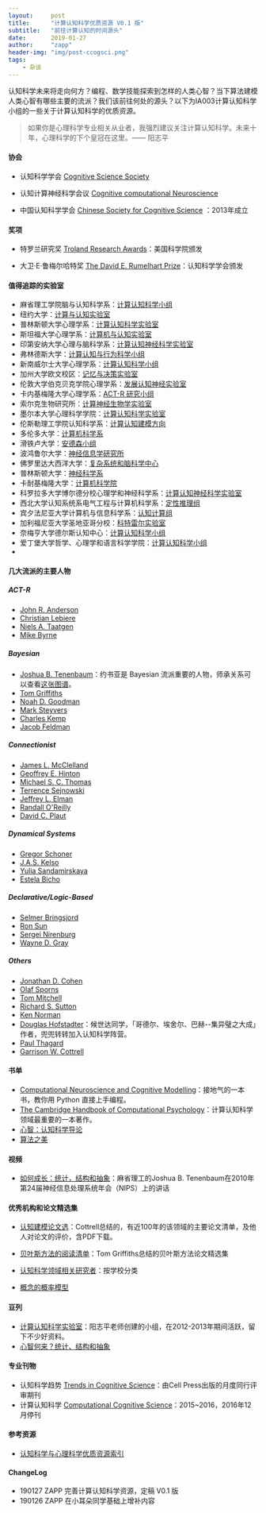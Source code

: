 ```yaml
---
layout:     post
title:      "计算认知科学优质资源 V0.1 版"
subtitle:   "前往计算认知的时间源头"
date:       2019-01-27
author:     "zapp"
header-img: "img/post-ccogsci.png"
tags:
    - 杂谈
---
```


认知科学未来将走向何方？编程、数学技能探索到怎样的人类心智？当下算法建模人类心智有哪些主要的流派？我们该前往何处的源头？以下为IA003计算认知科学小组的一些关于计算认知科学的优质资源。

> 如果你是心理科学专业相关从业者，我强烈建议关注计算认知科学。未来十年，心理科学的下个皇冠在这里。—— 阳志平

#### 协会

* 认知科学学会 [Cognitive Science Society](http://www.cognitivesciencesociety.org)
 
* 认知计算神经科学会议 [Cognitive computational Neuroscience](https://ccneuro.org/) 

* 中国认知科学学会 [Chinese Society for Cognitive Science](http://www.cogsci.org.cn/) ：2013年成立

#### 奖项
* 特罗兰研究奖 [Troland Research Awards](https://web.archive.org/web/20130126003831/http:/www.nasonline.org/about-nas/awards/troland-research-awards.html)：美国科学院颁发

* 大卫·E·鲁梅尔哈特奖 [The David E. Rumelhart Prize](http://www.cognitivesciencesociety.org/rumelhartprize/)：认知科学学会颁发

#### 值得追踪的实验室

* 麻省理工学院脑与认知科学系：[计算认知科学小组](http://cocosci.mit.edu/)
* 纽约大学：[计算与认知实验室](http://gureckislab.org/)
* 普林斯顿大学心理学系：[计算认知科学实验室](http://cocosci.princeton.edu/index.php)
* 斯坦福大学心理学系：[计算机与认知实验室](https://cocolab.stanford.edu/)
* 印第安纳大学心理与脑科学系：[计算认知神经科学实验室](http://www.indiana.edu/~cortex/index.html)
* 弗林德斯大学：[计算认知与行为科学小组](http://www.flinders.edu.au/science_engineering/csem/research/programs/cabs/cabs_home.cfm)
* 新南威尔士大学心理学系：[计算认知科学小组](https://compcogscisydney.org/)
* 加州大学欧文校区：[记忆与决策实验室](http://psiexp.ss.uci.edu/research/madlab.htm)
* 伦敦大学伯克贝克学院心理学系：[发展认知神经实验室](http://www.bbk.ac.uk/psychology/dnl/)
* 卡内基梅隆大学心理学系：[ACT-R 研究小组](http://act-r.psy.cmu.edu/)
* 索尔克生物研究所：[计算神经生物学实验室](http://cnl.salk.edu/)
* 墨尔本大学心理科学学院：[计算认知科学实验室](https://psychologicalsciences.unimelb.edu.au/research/hubs/chdh/ccs)
* 伦斯勒理工学院认知科学系：[计算认知建模方向](http://www.cogsci.rpi.edu/pl/research-s26#RPI_Cognitive_Science_Research_in_Computational_Cognitive_Modeling)
* 多伦多大学：[计算机科学系](http://web.cs.toronto.edu/)
* 滑铁卢大学：[安德森小组](https://brittlab.uwaterloo.ca/)
* 波鸿鲁尔大学：[神经信息学研究所](https://www.ini.rub.de/news/for_2812_-_constructing_scenarios_of_the_past_a_new_framework_in_episodic_memory/)
* 佛罗里达大西洋大学：[复杂系统和脑科学中心](http://www.ccs.fau.edu/index.php)
* 普林斯顿大学：[神经科学系](http://pni.princeton.edu/)
* 卡耐基梅隆大学：[计算机科学院](https://www.cs.cmu.edu/)
* 科罗拉多大学博尔德分校心理学和神经科学系：[计算认知神经科学实验室](https://grey.colorado.edu/CompCogNeuro/index.php/CCNLab)
* 西北大学认知系统系电气工程与计算机科学系：[定性推理组](http://www.qrg.northwestern.edu/ideas/ideas_index.html)
* 宾夕法尼亚大学计算机与信息科学系：[认知计算组](http://cogcomp.org/)
* 加利福尼亚大学圣地亚哥分校：[科特雷尔实验室](http://cseweb.ucsd.edu/groups/guru/index.html)
* 奈梅亨大学德尔斯认知中心：[计算认知科学小组](http://www.dcc.ru.nl/ccs/contact.html)
* 爱丁堡大学哲学、心理学和语言科学学院：[计算认知科学小组](http://www.morenococo.org/)
* 

#### 几大流派的主要人物
##### ACT-R 
* [John R. Anderson](https://www.cmu.edu/dietrich/psychology/people/core-training-faculty/anderson-john.html)
* [Christian Lebiere](https://www.andrew.cmu.edu/user/cl/home.html)
* [Niels A. Taatgen](http://www.ai.rug.nl/~niels/)
* [Mike Byrne](http://chil.rice.edu/byrne/)

##### Bayesian
* [Joshua B. Tenenbaum](http://web.mit.edu/cocosci/josh.html)：约书亚是 Bayesian 流派重要的人物，师承关系可以查看[这张图谱](https://neurotree.org/neurotree/tree.php?pid=661)。
* [Tom Griffiths](http://cocosci.princeton.edu/tom/tom.php)
* [Noah D. Goodman](https://cocolab.stanford.edu/ndg.html)
* [Mark Steyvers](http://psiexp.ss.uci.edu/research/)
* [Charles Kemp](http://charleskemp.com/)
* [Jacob Feldman](https://ruccs.rutgers.edu/jacob)

##### Connectionist
* [James L. McClelland](https://profiles.stanford.edu/jay-mcclelland?tab=bio)
* [Geoffrey E. Hinton](http://www.cs.toronto.edu/~hinton/)
* [Michael S. C. Thomas](http://www.bbk.ac.uk/psychology/dnl/?page_id=317)
* [Terrence Sejnowski](http://cnl.salk.edu/)
* [Jeffrey L. Elman](https://jeffelman.ucsd.edu/)
* [Randall O'Reilly](http://psych.colorado.edu/~oreilly/)
* [David C. Plaut](https://scholar.google.com/citations?user=Rr847PIAAAAJ&hl=en)

##### Dynamical Systems
* [Gregor Schoner](https://www.ini.rub.de/the_institute/people/gregor-schoner/#about_me)
* [J.A.S. Kelso](http://www.ccs.fau.edu/~kelso/)
* [Yulia Sandamirskaya](https://scholar.google.com/citations?user=E1jhoakAAAAJ&hl=en)
* [Estela Bicho](https://scholar.google.com/citations?user=WPnxJB0AAAAJ&hl=en)

##### Declarative/Logic-Based
* [Selmer Bringsjord](http://www.cogsci.rpi.edu/pl/faculty-staff-cogsci/selmer-bringsjord)
* [Ron Sun](https://sites.google.com/site/drronsun/)
* [Sergei Nirenburg](http://www.cogsci.rpi.edu/pl/faculty-staff-cogsci/nirenburg)
* [Wayne D. Gray](http://homepages.rpi.edu/~grayw/)

##### Others
* [Jonathan D. Cohen](https://webapps.pni.princeton.edu/ncc/JDC/JDC/Home_Page.html)
* [Olaf Sporns](http://www.indiana.edu/~cortex/CV_Olaf_Sporns.pdf)
* [Tom Mitchell]()
* [Richard S. Sutton](http://www.incompleteideas.net/)
* [Ken Norman](http://compmem.princeton.edu/lab-people/)
* [Douglas Hofstadter](https://www.sice.indiana.edu/all-people/profile.html?profile_id=229)：候世达同学，「哥德尔、埃舍尔、巴赫--集异璧之大成」作者，兜兜转转加入认知科学阵营。
* [Paul Thagard](https://paulthagard.com/)
* [Garrison W. Cottrell](http://cseweb.ucsd.edu/~gary/)

#### 书单
* [Computational Neuroscience and Cognitive Modelling](https://book.douban.com/subject/25816519/)：接地气的一本书，教你用 Python 直接上手编程。
* [The Cambridge Handbook of Computational Psychology](https://book.douban.com/subject/3219419/)：计算认知科学领域最重要的一本著作。
* [心智：认知科学导论](https://book.douban.com/subject/10794539/)
* [算法之美](https://book.douban.com/subject/30155731/)

#### 视频

* [如何成长：统计，结构和抽象](http://videolectures.net/nips2010_tenenbaum_hgm/)：麻省理工的Joshua B. Tenenbaum在2010年第24届神经信息处理系统年会（NIPS）上的讲话 

#### 优秀机构和论文精选集
* [认知建模论文选](http://cseweb.ucsd.edu/~gary/CogSciLiterature.html)：Cottrell总结的，有近100年的该领域的主要论文清单，及他人对论文的评价，含PDF下载。

* [贝叶斯方法的阅读清单](http://cocosci.princeton.edu/tom/bayes.html)：Tom Griffiths总结的贝叶斯方法论文精选集

* [认知科学领域相关研究者](http://cseweb.ucsd.edu/~gary/Advice.html)：按学校分类
* [概念的概率模型](http://probmods.org/)

#### 豆列
* [计算认知科学实验室](https://www.douban.com/group/391831/)：阳志平老师创建的小组，在2012-2013年期间活跃，留下不少好资料。
* [心智何来？统计、结构和抽象](https://www.douban.com/group/topic/28366354/?author=1)

#### 专业刊物
* 认知科学趋势 [Trends in Cognitive Science](https://www.sciencedirect.com/journal/trends-in-cognitive-sciences?aims-and-scope=true)：由Cell Press出版的月度同行评审期刊
* 计算认知科学 [Computational Cognitive Science](https://link.springer.com/journal/40469)：2015~2016，2016年12月停刊

#### 参考资源
* [认知科学与心理科学优质资源索引](https://www.yangzhiping.com/info/resources.html)

#### ChangeLog
* 190127 ZAPP 完善计算认知科学资源，定稿 V0.1 版
* 190126 ZAPP 在小耳朵同学基础上增补内容



